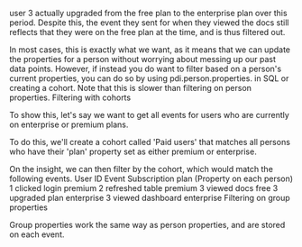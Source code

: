 user 3 actually upgraded from the free plan to the enterprise plan over this period. Despite this, the event they sent for when they viewed the docs still reflects that they were on the free plan at the time, and is thus filtered out.

In most cases, this is exactly what we want, as it means that we can update the properties for a person without worrying about messing up our past data points. However, if instead you do want to filter based on a person's current properties, you can do so by using pdi.person.properties.<property> in SQL or creating a cohort. Note that this is slower than filtering on person properties.
Filtering with cohorts

To show this, let's say we want to get all events for users who are currently on enterprise or premium plans.

To do this, we'll create a cohort called 'Paid users' that matches all persons who have their 'plan' property set as either premium or enterprise.

On the insight, we can then filter by the cohort, which would match the following events.
User ID Event Subscription plan (Property on each person)
1 clicked login premium
2 refreshed table premium
3 viewed docs free
3 upgraded plan enterprise
3 viewed dashboard enterprise
Filtering on group properties

Group properties work the same way as person properties, and are stored on each event.
